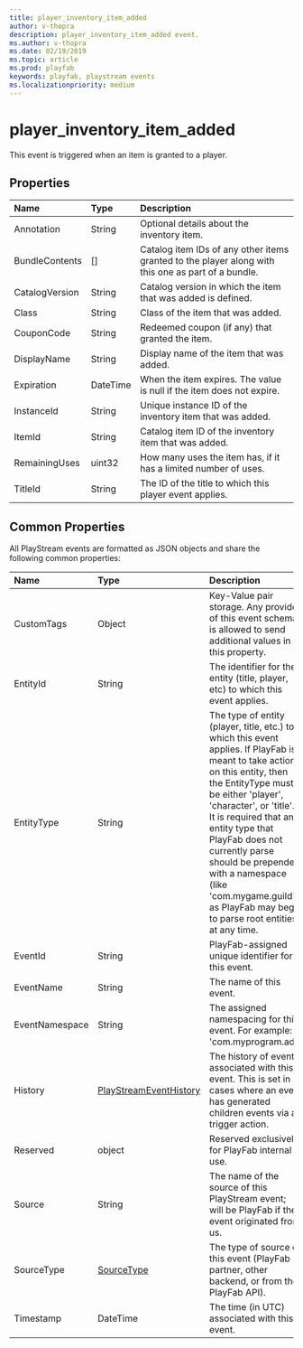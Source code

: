 ```yaml
---
title: player_inventory_item_added
author: v-thopra
description: player_inventory_item_added event.
ms.author: v-thopra
ms.date: 02/19/2019
ms.topic: article
ms.prod: playfab
keywords: playfab, playstream events
ms.localizationpriority: medium
---
```


# player_inventory_item_added

This event is triggered when an item is granted to a player.

## Properties

|Name|Type|Description|
| :--------------------|:-------------------|:----------------------|
|Annotation|String|Optional details about the inventory item.|
|BundleContents|[]|Catalog item IDs of any other items granted to the player along with this one as part of a bundle.|
|CatalogVersion|String|Catalog version in which the item that was added is defined.|
|Class|String|Class of the item that was added.|
|CouponCode|String|Redeemed coupon (if any) that granted the item.|
|DisplayName|String|Display name of the item that was added.|
|Expiration|DateTime|When the item expires. The value is null if the item does not expire.|
|InstanceId|String|Unique instance ID of the inventory item that was added.|
|ItemId|String|Catalog item ID of the inventory item that was added.|
|RemainingUses|uint32|How many uses the item has, if it has a limited number of uses.|
|TitleId|String|The ID of the title to which this player event applies.|

## Common Properties

All PlayStream events are formatted as JSON objects and share the following common properties:

|Name|Type|Description|
| :--------------------|:-------------------|:----------------------|
|CustomTags|Object|Key-Value pair storage. Any provider of this event schema is allowed to send additional values in this property.|
|EntityId|String|The identifier for the entity (title, player, etc) to which this event applies.|
|EntityType|String|The type of entity (player, title, etc.) to which this event applies. If PlayFab is meant to take action on this entity, then the EntityType must be either 'player', 'character', or 'title'. It is required that any entity type that PlayFab does not currently parse should be prepended with a namespace (like 'com.mygame.guild') as PlayFab may begin to parse root entities at any time.|
|EventId|String|PlayFab-assigned unique identifier for this event.|
|EventName|String|The name of this event.|
|EventNamespace|String|The assigned namespacing for this event. For example: 'com.myprogram.ads'|
|History|[PlayStreamEventHistory](data-types/playstreameventhistory.md)|The history of events associated with this event. This is set in cases where an event has generated children events via a trigger action.|
|Reserved|object|Reserved exclusively for PlayFab internal use.|
|Source|String|The name of the source of this PlayStream event; will be PlayFab if the event originated from us.|
|SourceType|[SourceType](data-types/sourcetype.md)|The type of source of this event (PlayFab partner, other backend, or from the PlayFab API).|
|Timestamp|DateTime|The time (in UTC) associated with this event.|